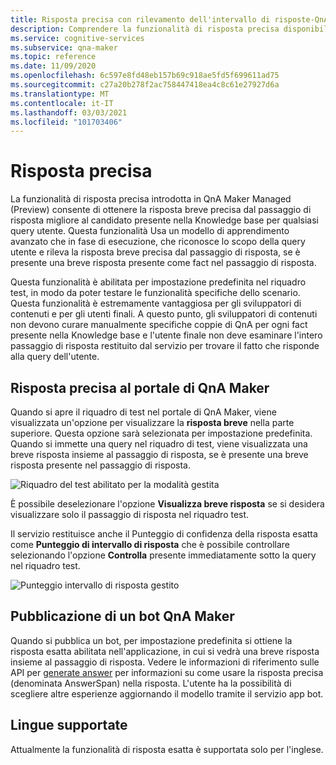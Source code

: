 ```yaml
---
title: Risposta precisa con rilevamento dell'intervallo di risposte-QnA Maker
description: Comprendere la funzionalità di risposta precisa disponibile in QnA Maker gestito.
ms.service: cognitive-services
ms.subservice: qna-maker
ms.topic: reference
ms.date: 11/09/2020
ms.openlocfilehash: 6c597e8fd48eb157b69c918ae5fd5f699611ad75
ms.sourcegitcommit: c27a20b278f2ac758447418ea4c8c61e27927d6a
ms.translationtype: MT
ms.contentlocale: it-IT
ms.lasthandoff: 03/03/2021
ms.locfileid: "101703406"
---
```

# <a name="precise-answering"></a>Risposta precisa

La funzionalità di risposta precisa introdotta in QnA Maker Managed (Preview) consente di ottenere la risposta breve precisa dal passaggio di risposta migliore al candidato presente nella Knowledge base per qualsiasi query utente. Questa funzionalità Usa un modello di apprendimento avanzato che in fase di esecuzione, che riconosce lo scopo della query utente e rileva la risposta breve precisa dal passaggio di risposta, se è presente una breve risposta presente come fact nel passaggio di risposta. 

Questa funzionalità è abilitata per impostazione predefinita nel riquadro test, in modo da poter testare le funzionalità specifiche dello scenario. Questa funzionalità è estremamente vantaggiosa per gli sviluppatori di contenuti e per gli utenti finali. A questo punto, gli sviluppatori di contenuti non devono curare manualmente specifiche coppie di QnA per ogni fact presente nella Knowledge base e l'utente finale non deve esaminare l'intero passaggio di risposta restituito dal servizio per trovare il fatto che risponde alla query dell'utente. 

## <a name="precise-answering-on-qna-maker-portal"></a>Risposta precisa al portale di QnA Maker

Quando si apre il riquadro di test nel portale di QnA Maker, viene visualizzata un'opzione per visualizzare la **risposta breve** nella parte superiore. Questa opzione sarà selezionata per impostazione predefinita. Quando si immette una query nel riquadro di test, viene visualizzata una breve risposta insieme al passaggio di risposta, se è presente una breve risposta presente nel passaggio di risposta. 
 
![Riquadro del test abilitato per la modalità gestita](../QnAMaker/media/conversational-context/test-pane-with-managed.png)

È possibile deselezionare l'opzione **Visualizza breve risposta** se si desidera visualizzare solo il passaggio di risposta nel riquadro test. 

Il servizio restituisce anche il Punteggio di confidenza della risposta esatta come **Punteggio di intervallo di risposta** che è possibile controllare selezionando l'opzione **Controlla** presente immediatamente sotto la query nel riquadro test.

![Punteggio intervallo di risposta gestito](../QnAMaker/media/conversational-context/managed-answer-span-score.png)

## <a name="publishing-a-qna-maker-bot"></a>Pubblicazione di un bot QnA Maker

Quando si pubblica un bot, per impostazione predefinita si ottiene la risposta esatta abilitata nell'applicazione, in cui si vedrà una breve risposta insieme al passaggio di risposta. Vedere le informazioni di riferimento sulle API per [generate answer](/rest/api/cognitiveservices/qnamakerv5.0-preview.1/knowledgebase/generateanswer#answerspan) per informazioni su come usare la risposta precisa (denominata AnswerSpan) nella risposta. L'utente ha la possibilità di scegliere altre esperienze aggiornando il modello tramite il servizio app bot. 

## <a name="language-support"></a>Lingue supportate

Attualmente la funzionalità di risposta esatta è supportata solo per l'inglese.